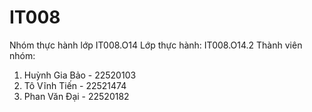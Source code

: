 # IT008
Nhóm thực hành lớp IT008.O14
Lớp thực hành: IT008.O14.2
Thành viên nhóm:
1. Huỳnh Gia Bảo - 22520103
2. Tô Vĩnh Tiến - 22521474
3. Phan Văn Đại - 22520182
